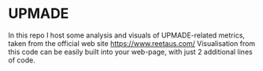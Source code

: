 # UPMADE
In this repo I host some analysis and visuals of UPMADE-related metrics, taken from the official web site  https://www.reetaus.com/
Visualisation from this code can be easily built into your web-page, with just 2 additional lines of code.
